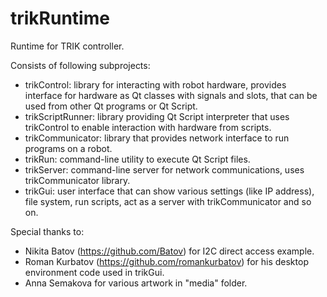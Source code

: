 trikRuntime
===========

Runtime for TRIK controller.

Consists of following subprojects:
- trikControl: library for interacting with robot hardware, provides interface for hardware as Qt classes with signals and slots, that can be used from other Qt programs or Qt Script.
- trikScriptRunner: library providing Qt Script interpreter that uses trikControl to enable interaction with hardware from scripts.
- trikCommunicator: library that provides network interface to run programs on a robot.
- trikRun: command-line utility to execute Qt Script files.
- trikServer: command-line server for network communications, uses trikCommunicator library.
- trikGui: user interface that can show various settings (like IP address), file system, run scripts, act as a server with trikCommunicator and so on.

Special thanks to:
- Nikita Batov (https://github.com/Batov) for I2C direct access example.
- Roman Kurbatov (https://github.com/romankurbatov) for his desktop environment code used in trikGui.
- Anna Semakova for various artwork in "media" folder.